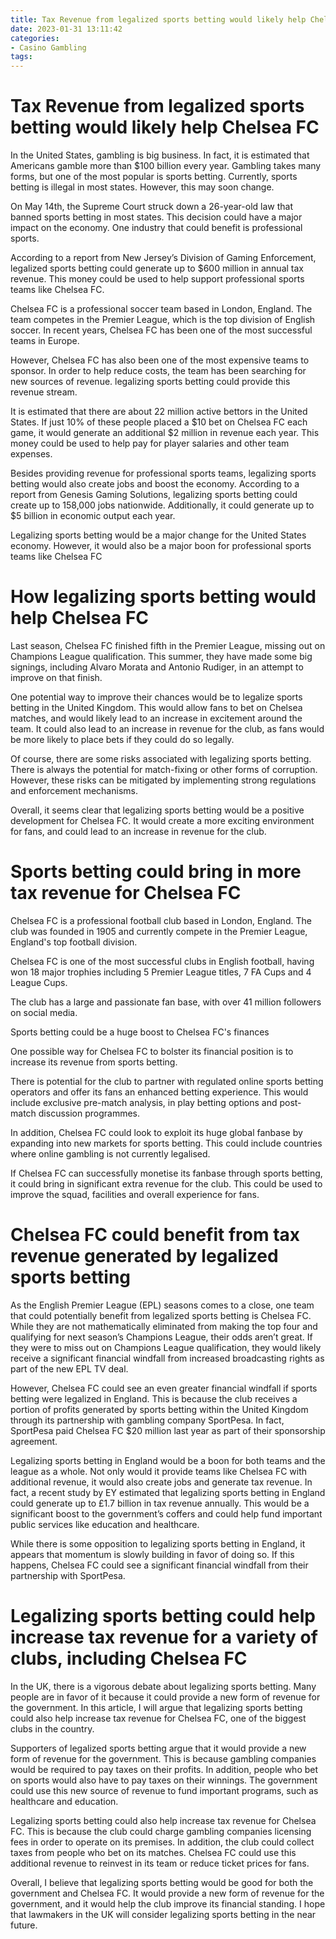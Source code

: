 ```yaml
---
title: Tax Revenue from legalized sports betting would likely help Chelsea FC
date: 2023-01-31 13:11:42
categories:
- Casino Gambling
tags:
---
```



#  Tax Revenue from legalized sports betting would likely help Chelsea FC

In the United States, gambling is big business. In fact, it is estimated that Americans gamble more than $100 billion every year. Gambling takes many forms, but one of the most popular is sports betting. Currently, sports betting is illegal in most states. However, this may soon change.

On May 14th, the Supreme Court struck down a 26-year-old law that banned sports betting in most states. This decision could have a major impact on the economy. One industry that could benefit is professional sports.

According to a report from New Jersey’s Division of Gaming Enforcement, legalized sports betting could generate up to $600 million in annual tax revenue. This money could be used to help support professional sports teams like Chelsea FC.

Chelsea FC is a professional soccer team based in London, England. The team competes in the Premier League, which is the top division of English soccer. In recent years, Chelsea FC has been one of the most successful teams in Europe.

However, Chelsea FC has also been one of the most expensive teams to sponsor. In order to help reduce costs, the team has been searching for new sources of revenue. legalizing sports betting could provide this revenue stream.

It is estimated that there are about 22 million active bettors in the United States. If just 10% of these people placed a $10 bet on Chelsea FC each game, it would generate an additional $2 million in revenue each year. This money could be used to help pay for player salaries and other team expenses.

Besides providing revenue for professional sports teams, legalizing sports betting would also create jobs and boost the economy. According to a report from Genesis Gaming Solutions, legalizing sports betting could create up to 158,000 jobs nationwide. Additionally, it could generate up to $5 billion in economic output each year.

Legalizing sports betting would be a major change for the United States economy. However, it would also be a major boon for professional sports teams like Chelsea FC

#  How legalizing sports betting would help Chelsea FC

Last season, Chelsea FC finished fifth in the Premier League, missing out on Champions League qualification. This summer, they have made some big signings, including Alvaro Morata and Antonio Rudiger, in an attempt to improve on that finish.

One potential way to improve their chances would be to legalize sports betting in the United Kingdom. This would allow fans to bet on Chelsea matches, and would likely lead to an increase in excitement around the team. It could also lead to an increase in revenue for the club, as fans would be more likely to place bets if they could do so legally.

Of course, there are some risks associated with legalizing sports betting. There is always the potential for match-fixing or other forms of corruption. However, these risks can be mitigated by implementing strong regulations and enforcement mechanisms.

Overall, it seems clear that legalizing sports betting would be a positive development for Chelsea FC. It would create a more exciting environment for fans, and could lead to an increase in revenue for the club.

#  Sports betting could bring in more tax revenue for Chelsea FC

Chelsea FC is a professional football club based in London, England. The club was founded in 1905 and currently compete in the Premier League, England's top football division.

Chelsea FC is one of the most successful clubs in English football, having won 18 major trophies including 5 Premier League titles, 7 FA Cups and 4 League Cups.

The club has a large and passionate fan base, with over 41 million followers on social media.

Sports betting could be a huge boost to Chelsea FC's finances

One possible way for Chelsea FC to bolster its financial position is to increase its revenue from sports betting.

There is potential for the club to partner with regulated online sports betting operators and offer its fans an enhanced betting experience. This would include exclusive pre-match analysis, in play betting options and post-match discussion programmes.

In addition, Chelsea FC could look to exploit its huge global fanbase by expanding into new markets for sports betting. This could include countries where online gambling is not currently legalised.

If Chelsea FC can successfully monetise its fanbase through sports betting, it could bring in significant extra revenue for the club. This could be used to improve the squad, facilities and overall experience for fans.

#  Chelsea FC could benefit from tax revenue generated by legalized sports betting

As the English Premier League (EPL) seasons comes to a close, one team that could potentially benefit from legalized sports betting is Chelsea FC. While they are not mathematically eliminated from making the top four and qualifying for next season’s Champions League, their odds aren’t great. If they were to miss out on Champions League qualification, they would likely receive a significant financial windfall from increased broadcasting rights as part of the new EPL TV deal.

However, Chelsea FC could see an even greater financial windfall if sports betting were legalized in England. This is because the club receives a portion of profits generated by sports betting within the United Kingdom through its partnership with gambling company SportPesa. In fact, SportPesa paid Chelsea FC $20 million last year as part of their sponsorship agreement.

Legalizing sports betting in England would be a boon for both teams and the league as a whole. Not only would it provide teams like Chelsea FC with additional revenue, it would also create jobs and generate tax revenue. In fact, a recent study by EY estimated that legalizing sports betting in England could generate up to £1.7 billion in tax revenue annually. This would be a significant boost to the government’s coffers and could help fund important public services like education and healthcare.

While there is some opposition to legalizing sports betting in England, it appears that momentum is slowly building in favor of doing so. If this happens, Chelsea FC could see a significant financial windfall from their partnership with SportPesa.

#  Legalizing sports betting could help increase tax revenue for a variety of clubs, including Chelsea FC

In the UK, there is a vigorous debate about legalizing sports betting. Many people are in favor of it because it could provide a new form of revenue for the government. In this article, I will argue that legalizing sports betting could also help increase tax revenue for Chelsea FC, one of the biggest clubs in the country.

Supporters of legalized sports betting argue that it would provide a new form of revenue for the government. This is because gambling companies would be required to pay taxes on their profits. In addition, people who bet on sports would also have to pay taxes on their winnings. The government could use this new source of revenue to fund important programs, such as healthcare and education.

Legalizing sports betting could also help increase tax revenue for Chelsea FC. This is because the club could charge gambling companies licensing fees in order to operate on its premises. In addition, the club could collect taxes from people who bet on its matches. Chelsea FC could use this additional revenue to reinvest in its team or reduce ticket prices for fans.

Overall, I believe that legalizing sports betting would be good for both the government and Chelsea FC. It would provide a new form of revenue for the government, and it would help the club improve its financial standing. I hope that lawmakers in the UK will consider legalizing sports betting in the near future.